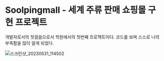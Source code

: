 #  Soolpingmall - 세계 주류 판매 쇼핑몰 구현 프로젝트
개발자로서의 첫걸음으로서 학원에서의 첫번째 프로젝트이다.
코드를 보며 스스로 나의 부족함을 많이 알게 되었다.

![스크린샷_20230531_114502](https://github.com/jeonghunIn/java_soolpingmall/assets/127269481/8bfbc4b6-a9d7-4b06-8156-a46d4cf812f8)
